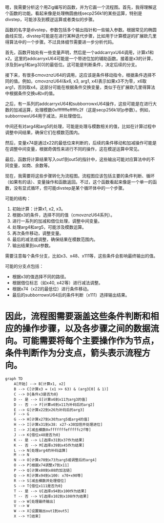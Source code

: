 嗯，我需要分析这个用Zig编写的函数，并为它画一个流程图。首先，我得理解这个函数的功能。看起来像是处理椭圆曲线secp256k1的某些运算，特别是divstep，可能涉及到模逆运算或者类似的步骤。

函数的名字是divstep，参数包括多个输出指针和一些输入参数。根据常见的椭圆曲线实现，divstep可能是在进行某种迭代步骤，比如用于计算模逆的扩展欧几里得算法中的一个步骤。不过具体细节需要进一步分析代码。

首先，函数开始处有一些变量声明，然后是一个addcarryxU64调用，计算x1和x2。这里的addcarryxU64可能是一个带进位加的辅助函数。接着是x3的计算，涉及到arg1和arg3[0]的最低位。这可能是判断条件，决定后续的分支。

接下来，有很多cmovznzU64的调用，这应该是条件移动指令，根据条件选择不同的值。例如，cmovznzU64(&x6, x3, arg1, x4)表示如果x3不为零，x6取arg1，否则取x4。这部分可能在根据条件交换变量，类似于在扩展欧几里得算法中根据条件交换u和v的值。

之后，有一系列的addcarryxU64和subborrowxU64操作，这些可能是在进行大数的加减运算，处理模数0xfffffffefffffc2f（这是secp256k1的p参数）。例如，subborrowxU64用于减法，并处理借位。

中间还有对arg4和arg5的处理，可能是处理与模数相关的值，比如在计算过程中调整中间结果，确保它们在模数范围内。

然后，变量x74是通过x22的最低位来判断的，后续的条件移动和加减操作可能是在调整中间变量，根据奇偶性来进行不同的操作，这在模逆运算中常见。

最后，函数将计算结果写入out1到out5的指针中，这些输出可能对应算法中的不同变量，如商、余数等。

现在，我需要将这些步骤转化为流程图。流程图应该包括主要的条件判断、循环（如果有的话）、变量操作和函数返回。不过，这个函数看起来像是一个单一的函数，没有显式循环，但可能divstep是某个循环体中的一个步骤。

可能的结构：

1. 初始计算：计算x1, x2, x3。
2. 根据x3的条件，选择不同的值（cmovznzU64系列）。
3. 进行一系列的加减和借位处理，调整中间变量。
4. 处理arg4和arg5，可能涉及模数运算。
5. 再次条件移动，调整变量。
6. 最后的减法或调整，确保结果在模数范围内。
7. 输出结果到out参数。

需要注意每个条件分支，比如x3、x48、x111等，这些条件会影响最终输出的值。

可能的分支点包括：

- 根据x3的值选择不同的路径。
- 根据借位标志（如x40, x42等）进行减法调整。
- 根据x74（x22的最低位）进行条件移动。
- 最后的subborrowxU64后的条件判断（x111）选择输出结果。

因此，流程图需要涵盖这些条件判断和相应的操作步骤，以及各步骤之间的数据流向。可能需要将每个主要操作作为节点，条件判断作为分支点，箭头表示流程方向。
================================================
```mermaid
graph TD
    A[开始] --> B[计算x1, x2]
    B --> C[计算x3 = (x1 >> 63) & (arg3[0] & 1)]
    C --> D{条件x3是否为0}
    D -- 是 --> E[计算x6到x11为arg3的值]
    D -- 否 --> F[计算x6到x11为补码后的arg2]
    E --> G[计算x22到x26为补码后的arg3]
    F --> G
    G --> H[计算x27到x30为arg5或arg4的值]
    H --> I[计算x31到x38: x27-x30加倍并处理进位]
    I --> J[减去模数0xfffffffefffffc2f等]
    J --> K{借位x48是否为0}
    K -- 是 --> L[选择x31到x37作为结果]
    K -- 否 --> M[选择x39到x45作为结果]
    L --> N[处理arg4的补码运算]
    M --> N
    N --> O[计算x70到x73为arg5或调整后的arg4]
    O --> P[根据x74调整x7到x11]
    P --> Q[计算x80到x88的加法链]
    Q --> R[计算x94到x100: x70+x90等]
    R --> S[减去模数并处理借位]
    S --> T{借位x111是否为0}
    T -- 是 --> U[选择x94到x100作为结果]
    T -- 否 --> V[选择x102到x108作为结果]
    U --> W[处理最终输出]
    V --> W
    W --> X[设置输出out1到out5]
    X --> Y[结束]
```